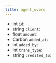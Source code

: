 ```yaml
---
title: agent_overs  
---
```


- int `id`:
- string `client`:
- float `amount`:
- Carbon `added_at`:
- int `added_by`:
- int `trans_type`:
- string `credited_to`:
